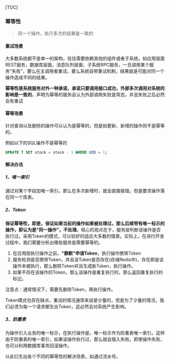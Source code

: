 [TOC]

### 幂等性

> 同一个操作，执行多次的结果是一致的

#### 重试场景

大多数系统都不是单一的架构，往往需要依赖其他的组件或者子系统。如应用层面REST服务，数据库层面，消息队列层面、子系统RPC服务，一旦调用某个服务"失败"，要么在主调用者重试，要么系统自带重试机制，结果就是可能对同一个操作造成不同的结果。

**幂等性是系统服务对外一种承诺，承诺只要调用接口成功，外部多次调用对系统的影响是一致的**。声明为幂等的服务会认为外部调用失败是常态，并且失败之后必然会有重试

#### 幂等场景

针对查询以及删除的操作可以认为是幂等的，但是如更新、新增的操作则不是幂等的。

例如以下的SQL操作不是幂等的

~~~sql
UPDATE T SET stock = stock - 1 WHERE UID = 1;
~~~

#### 解决办法

##### 1、唯一索引

通过对某个字段加唯一索引，那么在多次新增时，就会直接报错。但是要求操作落在同一个库表。

##### 2、Token

**保证幂等性，即是，保证如果当前的操作如果被处理过，那么后续带有唯一标示的操作，即认为是"同一操作"，不处理**。核心的观点在于，服务层判断该操作是否执行过。采用Token的模式，可以较好的适应大多数的情景。实际上，在进行开发过程中，我们需要分析出哪些服务是需要幂等的。

1. 在应用层执行操作之前，**"静默"申请Token**，执行操作携带Token
2. 服务检测是否携带Token，并且该Token是否存在(存储Redis中)，存在即是该操作未被执行，那么删除Token并且生成新Token，执行操作。
3. 如果不存在该操作的Token，那么该操作是重复执行的，那么返回重复执行的标记。

注意点：通常情况下，需要先删除Token，再执行操作。

Token模式也存在缺点，重试的情况通常来说是少量的，但是为了少量的情况，我们必须为每一个请求都生出Token，这必然会对系统产生影响。

##### 3、防重表

为操作引入业务的唯一标示，在执行操作是，唯一标示作为防重表唯一索引。这样由于防重表的唯一索引，如果该操作执行过，那么就会插入失败。即使操作失败，也可以利用数据库事务回滚操作。

以此衍生出各个不同的幂等性的解决场景，如通过流水号。
